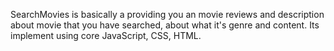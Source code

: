 SearchMovies is basically a providing you an movie reviews and description about movie that you have searched, about what it's genre and content. Its implement using core JavaScript, CSS, HTML. 
